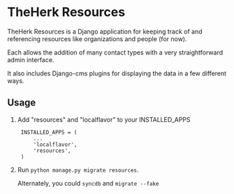 TheHerk Resources
=================

TheHerk Resources is a Django application for keeping track of and referencing resources like organizations and people (for now).

Each allows the addition of many contact types with a very straightforward admin interface.

It also includes Django-cms plugins for displaying the data in a few different ways.

Usage
-----

1. Add "resources" and "localflavor" to your INSTALLED_APPS

        INSTALLED_APPS = (
            ...
            'localflavor',
            'resources',
        )

2. Run `python manage.py migrate resources`.

   Alternately, you could `syncdb` and `migrate --fake`
